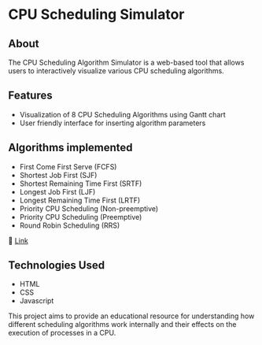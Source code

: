 # CPU Scheduling Simulator 

## About
The CPU Scheduling Algorithm Simulator is a web-based tool that allows users to interactively visualize various CPU scheduling algorithms. 

## Features
- Visualization of 8 CPU Scheduling Algorithms using Gantt chart
- User friendly interface for inserting algorithm parameters

## Algorithms implemented
- First Come First Serve (FCFS)
- Shortest Job First (SJF)
- Shortest Remaining Time First (SRTF)
- Longest Job First (LJF)
- Longest Remaining Time First (LRTF)
- Priority CPU Scheduling (Non-preemptive)
- Priority CPU Scheduling (Preemptive)
- Round Robin Scheduling (RRS)

🔗 [Link](https://sanya14k.github.io/CPU-Scheduling-Simulator/)

## Technologies Used
- HTML
- CSS
- Javascript






This project aims to provide an educational resource for understanding how different scheduling algorithms work internally and their effects on the execution of processes in a CPU.
